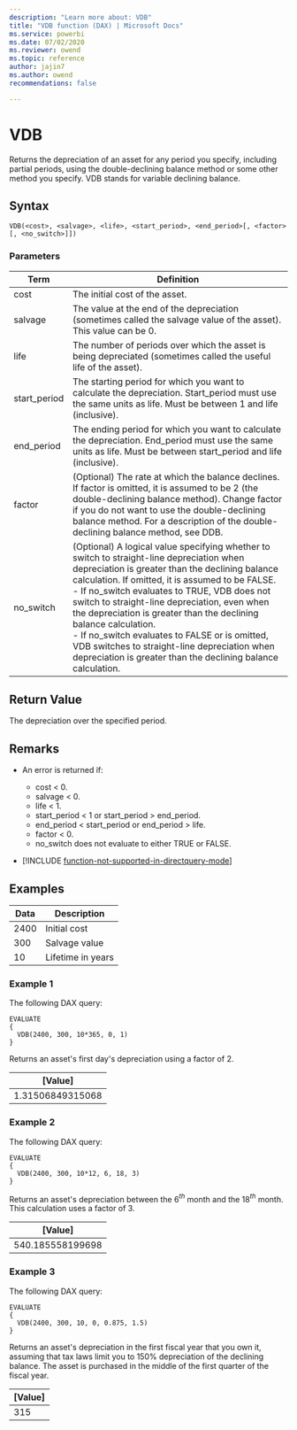 ```yaml
---
description: "Learn more about: VDB"
title: "VDB function (DAX) | Microsoft Docs"
ms.service: powerbi
ms.date: 07/02/2020
ms.reviewer: owend
ms.topic: reference
author: jajin7
ms.author: owend 
recommendations: false

---
```


# VDB

Returns the depreciation of an asset for any period you specify, including partial periods, using the double-declining balance method or some other method you specify. VDB stands for variable declining balance.

## Syntax

```dax
VDB(<cost>, <salvage>, <life>, <start_period>, <end_period>[, <factor>[, <no_switch>]])
```

### Parameters

|Term|Definition|  
|--------|--------------|  
|cost|The initial cost of the asset.|
|salvage|The value at the end of the depreciation (sometimes called the salvage value of the asset). This value can be 0.|
|life|The number of periods over which the asset is being depreciated (sometimes called the useful life of the asset).|
|start_period|The starting period for which you want to calculate the depreciation. Start_period must use the same units as life. Must be between 1 and life (inclusive).|
|end_period|The ending period for which you want to calculate the depreciation. End_period must use the same units as life. Must be between start_period and life (inclusive).|
|factor|(Optional) The rate at which the balance declines. If factor is omitted, it is assumed to be 2 (the double-declining balance method). Change factor if you do not want to use the double-declining balance method. For a description of the double-declining balance method, see DDB.|
|no_switch|(Optional) A logical value specifying whether to switch to straight-line depreciation when depreciation is greater than the declining balance calculation. If omitted, it is assumed to be FALSE. <br/> - If no_switch evaluates to TRUE, VDB does not switch to straight-line depreciation, even when the depreciation is greater than the declining balance calculation. <br/> - If no_switch evaluates to FALSE or is omitted, VDB switches to straight-line depreciation when depreciation is greater than the declining balance calculation.|

## Return Value

The depreciation over the specified period.

## Remarks

- An error is returned if:
  - cost < 0.
  - salvage < 0.
  - life < 1.
  - start_period < 1 or start_period > end_period.
  - end_period < start_period or end_period > life.
  - factor < 0.
  - no_switch does not evaluate to either TRUE or FALSE.

- [!INCLUDE [function-not-supported-in-directquery-mode](includes/function-not-supported-in-directquery-mode.md)]

## Examples

| **Data** | **Description**   |
| -------- | ----------------- |
| 2400     | Initial cost      |
| 300      | Salvage value     |
| 10       | Lifetime in years |

### Example 1

The following DAX query:

```dax
EVALUATE
{
  VDB(2400, 300, 10*365, 0, 1)
}
```

Returns an asset's first day's depreciation using a factor of 2.

| **[Value]**    |
| ---------------- |
| 1.31506849315068 |

### Example 2

The following DAX query:

```dax
EVALUATE
{
  VDB(2400, 300, 10*12, 6, 18, 3)
}
```

Returns an asset's depreciation between the 6$^{th}$ month and the 18$^{th}$ month. This calculation uses a factor of 3.

| **[Value]**    |
| ---------------- |
| 540.185558199698 |

### Example 3

The following DAX query:

```dax
EVALUATE
{
  VDB(2400, 300, 10, 0, 0.875, 1.5)
}
```

Returns an asset's depreciation in the first fiscal year that you own it, assuming that tax laws limit you to 150% depreciation of the declining balance. The asset is purchased in the middle of the first quarter of the fiscal year.

| **[Value]** |
| ------------- |
| 315           |
